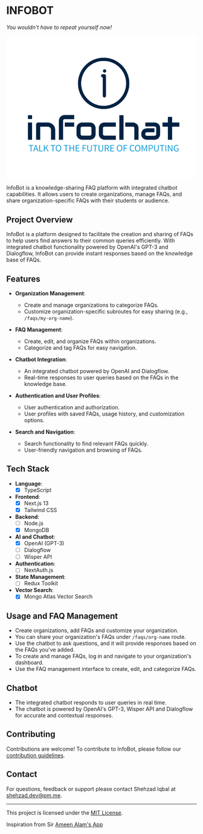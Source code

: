 # INFOBOT

<i>You wouldn't have to repeat yourself now!</i>

![InfoBot Logo](./infobot.png)

InfoBot is a knowledge-sharing FAQ platform with integrated chatbot capabilities. It allows users to create organizations, manage FAQs, and share organization-specific FAQs with their students or audience.

## Project Overview

InfoBot is a platform designed to facilitate the creation and sharing of FAQs to help users find answers to their common queries efficiently. With integrated chatbot functionality powered by OpenAI's GPT-3 and Dialogflow, InfoBot can provide instant responses based on the knowledge base of FAQs.

## Features

- **Organization Management**:

  - Create and manage organizations to categorize FAQs.
  - Customize organization-specific subroutes for easy sharing (e.g., `/faqs/my-org-name`).

- **FAQ Management**:

  - Create, edit, and organize FAQs within organizations.
  - Categorize and tag FAQs for easy navigation.

- **Chatbot Integration**:

  - An integrated chatbot powered by OpenAI and Dialogflow.
  - Real-time responses to user queries based on the FAQs in the knowledge base.

- **Authentication and User Profiles**:

  - User authentication and authorization.
  - User profiles with saved FAQs, usage history, and customization options.

- **Search and Navigation**:

  - Search functionality to find relevant FAQs quickly.
  - User-friendly navigation and browsing of FAQs.

<!-- - **Analytics Dashboard**:
  - Admin dashboard for tracking user engagement and FAQ usage statistics. -->

## Tech Stack

- **Language**:
  - [x] TypeScript
- **Frontend**:
  - [x] Next.js 13
  - [x] Tailwind CSS
- **Backend**:
  - [ ] Node.js
  - [x] MongoDB
- **AI and Chatbot**:
  - [x] OpenAI (GPT-3)
  - [ ] Dialogflow
  - [ ] Wisper API
- **Authentication**:
  - [ ] NextAuth.js
- **State Management**:
  - [ ] Redux Toolkit
- **Vector Search**:
  - [x] Mongo Atlas Vector Search

## Usage and FAQ Management

- Create organizations, add FAQs and customize your organization.
- You can share your organization's FAQs under `/faqs/org-name` route.
- Use the chatbot to ask questions, and it will provide responses based on the FAQs you've added.
- To create and manage FAQs, log in and navigate to your organization's dashboard.
- Use the FAQ management interface to create, edit, and categorize FAQs.

## Chatbot

- The integrated chatbot responds to user queries in real time.
- The chatbot is powered by OpenAI's GPT-3, Wisper API and Dialogflow for accurate and contextual responses.

## Contributing

Contributions are welcome! To contribute to InfoBot, please follow our [contribution guidelines](./docs/CODE_OF_CONDUCT.md).

## Contact

For questions, feedback or support please contact Shehzad Iqbal at [shehzad.dev@pm.me](mailto:shehzad.dev@pm.me).

---

This project is licensed under the [MIT License](./LICENSE).

Inspiration from Sir [Ameen Alam's App](https://ameenalam.web.app/faq/linux)
